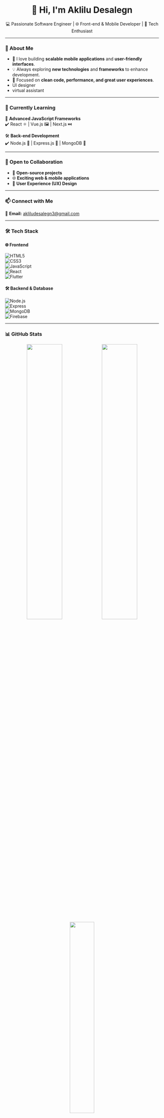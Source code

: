 <h1 align="center">👋 Hi, I'm Aklilu Desalegn</h1>

<p align="center">
  💻 Passionate Software Engineer | 🌐 Front-end & Mobile Developer | 🚀 Tech Enthusiast
</p>

---

### 👀 About Me  
- 🚀 I love building **scalable mobile applications** and **user-friendly interfaces**.  
- 💡 Always exploring **new technologies** and **frameworks** to enhance development.  
- 🎯 Focused on **clean code, performance, and great user experiences**.
- UI designer
- virtual assistant  

---

### 🌱 Currently Learning  
🚀 **Advanced JavaScript Frameworks**  
✔️ React ⚛️ | Vue.js 🖼️ | Next.js ⏭️  

🛠️ **Back-end Development**  
✔️ Node.js 🌿 | Express.js 🚅 | MongoDB 🍃  

---

### 💞️ Open to Collaboration  
- 🚀 **Open-source projects**  
- 🌐 **Exciting web & mobile applications**  
- 🎨 **User Experience (UX) Design**  

---

### 📫 Connect with Me  
📧 **Email:** [akliludesalegn3@gmail.com](mailto:akliludesalegn3@gmail.com)  
<!---🔗 **LinkedIn:** [Your LinkedIn Profile](#) *(Replace `#` with your actual link)*  --->

---

### 🛠️ Tech Stack  

#### 🌐 Frontend  
![HTML5](https://img.shields.io/badge/HTML5-E34F26?style=for-the-badge&logo=html5&logoColor=white)  
![CSS3](https://img.shields.io/badge/CSS3-1572B6?style=for-the-badge&logo=css3&logoColor=white)  
![JavaScript](https://img.shields.io/badge/JavaScript-F7DF1E?style=for-the-badge&logo=javascript&logoColor=black)  
![React](https://img.shields.io/badge/React-20232A?style=for-the-badge&logo=react&logoColor=61DAFB)  
![Flutter](https://img.shields.io/badge/Flutter-02569B?style=for-the-badge&logo=flutter&logoColor=white)  

#### 🛠️ Backend & Database  
![Node.js](https://img.shields.io/badge/Node.js-43853D?style=for-the-badge&logo=node.js&logoColor=white)  
![Express](https://img.shields.io/badge/Express.js-000000?style=for-the-badge&logo=express&logoColor=white)  
![MongoDB](https://img.shields.io/badge/MongoDB-4EA94B?style=for-the-badge&logo=mongodb&logoColor=white)  
![Firebase](https://img.shields.io/badge/Firebase-FFCA28?style=for-the-badge&logo=firebase&logoColor=black)  

---

### 📊 GitHub Stats  

<p align="center">
  <img width="48%" src="https://github-readme-stats.vercel.app/api?username=ake0507&show_icons=true&theme=radical" />
  <img width="48%" src="https://github-readme-streak-stats.herokuapp.com/?user=ake0507&theme=radical" />
</p>

<p align="center">
  <img width="40%" src="https://github-readme-stats.vercel.app/api/top-langs/?username=ake0507&layout=compact&theme=radical" />
</p>

---

### ⚡ Fun Fact  
🌍 **I enjoy hiking and exploring the outdoors in my free time.**  

---

🚀 **Let’s build something amazing together!** 😊  

<!---
ake0507/ake0507 is a ✨ special ✨ repository because its `README.md` (this file) appears on your GitHub profile.
You can click the Preview link to take a look at your changes.
--->
